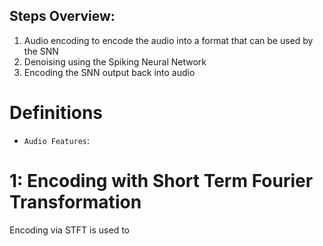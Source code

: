 ## Steps Overview: 
1. Audio encoding to encode the audio into a format that can be used by the SNN
2. Denoising using the Spiking Neural Network 
3. Encoding the SNN output back into audio

# Definitions
- `Audio Features`:  
# 1: Encoding with Short Term Fourier Transformation
Encoding via STFT is used to 